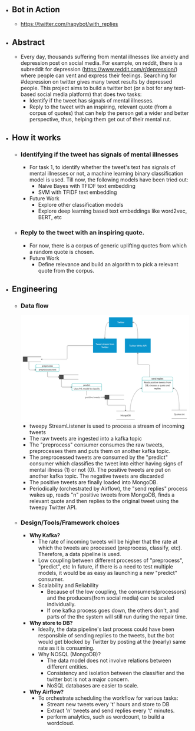 - ## Bot in Action
    - https://twitter.com/hapybot/with_replies
- ## Abstract
    - Every day, thousands suffering from mental illnesses like anxiety and depression post on social media. For example, on reddit, there is a subreddit for depression (https://www.reddit.com/r/depression/) where people can vent and express their feelings. Searching for #depression on twitter gives many tweet results by depressed people. This project aims to build a twitter bot (or a bot for any text-based social media platform) that does two tasks:
        - Identify if the tweet has signals of mental illnesses.
        - Reply to the tweet with an inspiring, relevant quote (from a corpus of quotes) that can help the person get a wider and better perspective, thus, helping them get out of their mental rut. 
- ## How it works
    - ### Identifying if the tweet has signals of mental illnesses
        - For task 1, to identify whether the tweet's text has signals of mental illnesses or not, a machine learning binary classification model is used. Till now, the following models have been tried out:
            - Naive Bayes with TFIDF text embedding
            - SVM with TFIDF text embedding
        - Future Work
            - Explore other classification models
            - Explore deep learning based text embeddings like word2vec, BERT, etc
    - ### Reply to the tweet with an inspiring quote.
        - For now, there is a corpus of generic uplifting quotes from which a random quote is chosen.
        - Future Work
            - Define relevance and build an algorithm to pick a relevant quote from the corpus.
- ## Engineering
    - ### Data flow
        ![](happybot_architecture.png)
        - tweepy StreamListener is used to process a stream of incoming tweets
        - The raw tweets are ingested into a kafka topic
        - The "preprocess" consumer consumes the raw tweets, preprocesses them and puts them on another kafka topic.
        - The preprocessed tweets are consumed by the "predict" consumer which classifies the tweet into either having signs of mental illness (1) or not (0). The positive tweets are put on another kafka topic. The negative tweets are discarded
        - The positive tweets are finally loaded into MongoDB.
        - Periodically (orchestrated by Airflow), the "send replies" process wakes up, reads "n" positive tweets from MongoDB, finds a relevant quote and then replies to the original tweet using the tweepy Twitter API.
    - ### Design/Tools/Framework choices
        - **Why Kafka?**
            - The rate of incoming tweets will be higher that the rate at which the tweets are processed (preprocess, classify, etc). Therefore, a data pipeline is used.
            - Low coupling between different processes of "preprocess", "predict", etc In future, if there is a need to test multiple models, it would be as easy as launching a new "predict" consumer.
            - Scalability and Reliability
                - Because of the low coupling, the consumers(processors) and the producers(from social media) can be scaled individually. 
                - If one kafka process goes down, the others don't, and parts of the the system will still run during the repair time.
        - **Why store to DB?**
            - Ideally, the data pipeline's last process could have been responsible of sending replies to the tweets, but the bot would get blocked by Twitter by posting at the (nearly) same rate as it is consuming.
            - Why NOSQL (MongoDB)?
                - The data model does not involve relations between different entities.
                - Consistency  and isolation between the classifier and the twitter bot is not a major concern.
                - NoSQL databases are easier to scale.
        - **Why Airflow?**
            - To orchestrate scheduling the workflow for various tasks:
                - Stream new tweets every 't' hours and store to DB
                - Extract 'n' tweets and send replies every 't' minutes.
                - perform analytics, such as wordcount, to build a wordcloud.
